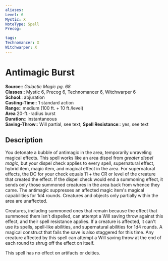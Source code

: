 ```yaml
---
aliases: 
Level: 6
Mystic: X
NoteType: Spell
Precog: 

tags: 
Technomancer: X
Witchwarper: X
---
```


# Antimagic Burst

**Source**:: _Galactic Magic pg. 68_  
**Classes**:: Mystic 6, Precog 6, Technomancer 6, Witchwarper 6  
**School**:: abjuration  
**Casting-Time**:: 1 standard action  
**Range**:: medium (100 ft. + 10 ft./level)  
**Area** 20-ft.-radius burst  
**Duration**:: instantaneous  
**Saving-Throw**:: Will partial, see text;
**Spell Resistance**:: yes, see text

## Description

You detonate a bubble of antimagic in the area, temporarily unraveling magical effects. This spell works like an area dispel from _greater dispel magic_, but your dispel check applies to every spell, supernatural effect, hybrid item, magic item, and magical effect in the area. For supernatural effects, the DC for your check equals 11 + the CR or level of the creature that created the effect. If the dispel check would end a summoning effect, it sends only those summoned creatures in the area back from whence they came. The antimagic suppresses an affected magic item's magical capabilities for 1d4 rounds. Creatures and objects only partially within the area are unaffected.

Creatures, including summoned ones that remain because the effect that summoned them isn't dispelled, can attempt a Will saving throw against this effect, and their spell resistance applies. If a creature is affected, it can't use its spells, spell-like abilities, and supernatural abilities for 1d4 rounds. A magical construct that fails the save is also staggered for this time. Any creature affected by this spell can attempt a Will saving throw at the end of each round to shrug off the effect on itself.

This spell has no effect on artifacts or deities.
